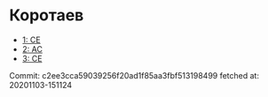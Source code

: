 # Коротаев
- [1: CE](1.md)
- [2: AC](2.md)
- [3: CE](3.md)

Commit: c2ee3cca59039256f20ad1f85aa3fbf513198499
 fetched at: 20201103-151124
